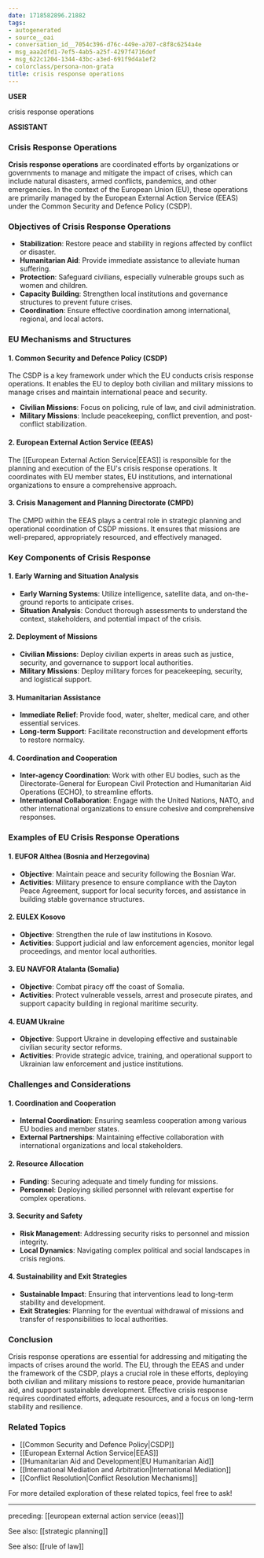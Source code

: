 ```yaml
---
date: 1718582896.21882
tags:
- autogenerated
- source__oai
- conversation_id__7054c396-d76c-449e-a707-c8f8c6254a4e
- msg_aaa2dfd1-7ef5-4ab5-a25f-4297f4716def
- msg_622c1204-1344-43bc-a3ed-691f9d4a1ef2
- colorclass/persona-non-grata
title: crisis response operations
---
```


**USER**

crisis response operations


**ASSISTANT**

### Crisis Response Operations

**Crisis response operations** are coordinated efforts by organizations or governments to manage and mitigate the impact of crises, which can include natural disasters, armed conflicts, pandemics, and other emergencies. In the context of the European Union (EU), these operations are primarily managed by the European External Action Service (EEAS) under the Common Security and Defence Policy (CSDP).

### Objectives of Crisis Response Operations

- **Stabilization**: Restore peace and stability in regions affected by conflict or disaster.
- **Humanitarian Aid**: Provide immediate assistance to alleviate human suffering.
- **Protection**: Safeguard civilians, especially vulnerable groups such as women and children.
- **Capacity Building**: Strengthen local institutions and governance structures to prevent future crises.
- **Coordination**: Ensure effective coordination among international, regional, and local actors.

### EU Mechanisms and Structures

#### 1. **Common Security and Defence Policy (CSDP)**

The CSDP is a key framework under which the EU conducts crisis response operations. It enables the EU to deploy both civilian and military missions to manage crises and maintain international peace and security.

- **Civilian Missions**: Focus on policing, rule of law, and civil administration.
- **Military Missions**: Include peacekeeping, conflict prevention, and post-conflict stabilization.

#### 2. **European External Action Service (EEAS)**

The [[European External Action Service|EEAS]] is responsible for the planning and execution of the EU's crisis response operations. It coordinates with EU member states, EU institutions, and international organizations to ensure a comprehensive approach.

#### 3. **Crisis Management and Planning Directorate (CMPD)**

The CMPD within the EEAS plays a central role in strategic planning and operational coordination of CSDP missions. It ensures that missions are well-prepared, appropriately resourced, and effectively managed.

### Key Components of Crisis Response

#### 1. **Early Warning and Situation Analysis**

- **Early Warning Systems**: Utilize intelligence, satellite data, and on-the-ground reports to anticipate crises.
- **Situation Analysis**: Conduct thorough assessments to understand the context, stakeholders, and potential impact of the crisis.

#### 2. **Deployment of Missions**

- **Civilian Missions**: Deploy civilian experts in areas such as justice, security, and governance to support local authorities.
- **Military Missions**: Deploy military forces for peacekeeping, security, and logistical support.

#### 3. **Humanitarian Assistance**

- **Immediate Relief**: Provide food, water, shelter, medical care, and other essential services.
- **Long-term Support**: Facilitate reconstruction and development efforts to restore normalcy.

#### 4. **Coordination and Cooperation**

- **Inter-agency Coordination**: Work with other EU bodies, such as the Directorate-General for European Civil Protection and Humanitarian Aid Operations (ECHO), to streamline efforts.
- **International Collaboration**: Engage with the United Nations, NATO, and other international organizations to ensure cohesive and comprehensive responses.

### Examples of EU Crisis Response Operations

#### 1. **EUFOR Althea (Bosnia and Herzegovina)**

- **Objective**: Maintain peace and security following the Bosnian War.
- **Activities**: Military presence to ensure compliance with the Dayton Peace Agreement, support for local security forces, and assistance in building stable governance structures.

#### 2. **EULEX Kosovo**

- **Objective**: Strengthen the rule of law institutions in Kosovo.
- **Activities**: Support judicial and law enforcement agencies, monitor legal proceedings, and mentor local authorities.

#### 3. **EU NAVFOR Atalanta (Somalia)**

- **Objective**: Combat piracy off the coast of Somalia.
- **Activities**: Protect vulnerable vessels, arrest and prosecute pirates, and support capacity building in regional maritime security.

#### 4. **EUAM Ukraine**

- **Objective**: Support Ukraine in developing effective and sustainable civilian security sector reforms.
- **Activities**: Provide strategic advice, training, and operational support to Ukrainian law enforcement and justice institutions.

### Challenges and Considerations

#### 1. **Coordination and Cooperation**

- **Internal Coordination**: Ensuring seamless cooperation among various EU bodies and member states.
- **External Partnerships**: Maintaining effective collaboration with international organizations and local stakeholders.

#### 2. **Resource Allocation**

- **Funding**: Securing adequate and timely funding for missions.
- **Personnel**: Deploying skilled personnel with relevant expertise for complex operations.

#### 3. **Security and Safety**

- **Risk Management**: Addressing security risks to personnel and mission integrity.
- **Local Dynamics**: Navigating complex political and social landscapes in crisis regions.

#### 4. **Sustainability and Exit Strategies**

- **Sustainable Impact**: Ensuring that interventions lead to long-term stability and development.
- **Exit Strategies**: Planning for the eventual withdrawal of missions and transfer of responsibilities to local authorities.

### Conclusion

Crisis response operations are essential for addressing and mitigating the impacts of crises around the world. The EU, through the EEAS and under the framework of the CSDP, plays a crucial role in these efforts, deploying both civilian and military missions to restore peace, provide humanitarian aid, and support sustainable development. Effective crisis response requires coordinated efforts, adequate resources, and a focus on long-term stability and resilience.

### Related Topics

- [[Common Security and Defence Policy|CSDP]]
- [[European External Action Service|EEAS]]
- [[Humanitarian Aid and Development|EU Humanitarian Aid]]
- [[International Mediation and Arbitration|International Mediation]]
- [[Conflict Resolution|Conflict Resolution Mechanisms]]

For more detailed exploration of these related topics, feel free to ask!


---

preceding: [[european external action service (eeas)]]

See also: [[strategic planning]]


See also: [[rule of law]]
